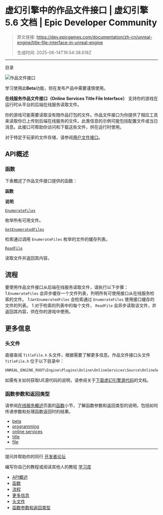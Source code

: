 # 虚幻引擎中的作品文件接口 | 虚幻引擎 5.6 文档 | Epic Developer Community

> 原文链接: https://dev.epicgames.com/documentation/zh-cn/unreal-engine/title-file-interface-in-unreal-engine
> 
> 生成时间: 2025-06-14T19:54:38.618Z

---

目录

![作品文件接口](https://dev.epicgames.com/community/api/documentation/image/3bae07be-525a-45df-99ac-cfdf5224dca9?resizing_type=fill&width=1920&height=335)

学习使用此**Beta**功能，但在发布产品中需要谨慎使用。

**在线服务作品文件接口（Online Services Title File Interface）** 支持你的游戏在运行时从平台的后端在线服务读取文件。

你的游戏可能需要读取没有随作品打包的文件。作品文件接口为你提供了相应工具来读取你已上传到后端在线服务的文件。此类信息的示例可能包括配置文件或当日消息。此接口可帮助你访问和下载这些文件，供在运行时使用。

对于特定于玩家的文件存储，请参阅[用户文件接口](/documentation/zh-cn/unreal-engine/user-file-interface-in-unreal-engine)。

## API概述

### 函数

下表概述了作品文件接口提供的函数：

**函数**

**说明**

[`EnumerateFiles`](/documentation/en-us/unreal-engine/API/Plugins/OnlineServicesInterface/Online/ITitleFile/EnumerateFiles)

枚举所有可用文件。

[`GetEnumeratedFiles`](/documentation/en-us/unreal-engine/API/Plugins/OnlineServicesInterface/Online/ITitleFile/GetEnumeratedFiles)

检索通过调用 `EnumerateFiles` 枚举的文件的缓存列表。

[`ReadFile`](/documentation/en-us/unreal-engine/API/Plugins/OnlineServicesInterface/Online/ITitleFile/ReadFile)

读取文件并返回其内容。

## 流程

要使用作品文件接口从后端在线服务读取文件，请执行以下步骤： 1.`EnumerateFiles` 会异步缓存一个文件列表，列明所有可使用接口从在线服务检索的文件。 1.`GetEnumeratedFiles` 会检索通过 `EnumerateFiles` 使用接口缓存的文件的列表。 1.对于检索的列表中的每个文件， `ReadFile` 会异步读取该文件，并返回其内容，供在你的游戏中使用。

## 更多信息

### 头文件

直接查阅 `TitleFile.h` 头文件，根据需要了解更多信息。作品文件接口头文件 `TitleFile.h` 位于以下目录中：

```cpp
UNREAL_ENGINE_ROOT\Engine\Plugins\Online\OnlineServices\Source\OnlineServicesInterface\Public\Online
```

如需有关如何获取UE源代码的说明，请参阅关于[下载虚幻引擎源代码](/documentation/zh-cn/unreal-engine/downloading-source-code-in-unreal-engine)的文档。

### 函数参数和返回类型

请参阅[在线服务概述](/documentation/zh-cn/unreal-engine/overview-of-online-services-in-unreal-engine)页面的[函数](/documentation/zh-cn/unreal-engine/overview-of-online-services-in-unreal-engine#%E5%87%BD%E6%95%B0)小节，了解函数参数和返回类型的说明，包括如何传递参数和处理函数返回时的结果。

-   [beta](https://dev.epicgames.com/community/search?query=beta)
-   [programming](https://dev.epicgames.com/community/search?query=programming)
-   [online services](https://dev.epicgames.com/community/search?query=online%20services)
-   [title](https://dev.epicgames.com/community/search?query=title)
-   [file](https://dev.epicgames.com/community/search?query=file)

* * *

提问并帮助你的同行 [开发者论坛](https://forums.unrealengine.com/categories?tag=unreal-engine)

编写你自己的教程或阅读其他人的教程 [学习库](https://dev.epicgames.com/community/unreal-engine/learning)

-   [API概述](/documentation/zh-cn/unreal-engine/title-file-interface-in-unreal-engine#api%E6%A6%82%E8%BF%B0)
-   [函数](/documentation/zh-cn/unreal-engine/title-file-interface-in-unreal-engine#%E5%87%BD%E6%95%B0)
-   [流程](/documentation/zh-cn/unreal-engine/title-file-interface-in-unreal-engine#%E6%B5%81%E7%A8%8B)
-   [更多信息](/documentation/zh-cn/unreal-engine/title-file-interface-in-unreal-engine#%E6%9B%B4%E5%A4%9A%E4%BF%A1%E6%81%AF)
-   [头文件](/documentation/zh-cn/unreal-engine/title-file-interface-in-unreal-engine#%E5%A4%B4%E6%96%87%E4%BB%B6)
-   [函数参数和返回类型](/documentation/zh-cn/unreal-engine/title-file-interface-in-unreal-engine#%E5%87%BD%E6%95%B0%E5%8F%82%E6%95%B0%E5%92%8C%E8%BF%94%E5%9B%9E%E7%B1%BB%E5%9E%8B)